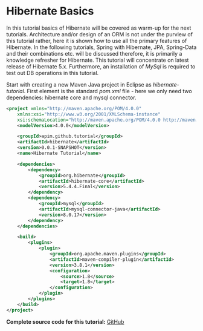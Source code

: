 # Hibernate Basics

In this tutorial basics of Hibernate will be covered as warm-up for the next tutorials. Architecture and/or design of an ORM is not under the purview of this tutorial rather, here it is shown how to use all the primary features of Hibernate. In the following tutorials, Spring with Hibernate, JPA, Spring-Data and their combinations etc. will be discussed therefore, it is primarily a knowledge refresher for Hibernate. This tutorial will concentrate on latest release of Hibernate 5.x. Furthermore, an installation of *MySql* is required to test out DB operations in this tutorial.

Start with creating a new Maven Java project in Eclipse as *hibernate-tutorial*. First element is the standard *pom.xml* file - here we only need two dependencies: hibernate core and mysql connector.

```xml
<project xmlns="http://maven.apache.org/POM/4.0.0"
	xmlns:xsi="http://www.w3.org/2001/XMLSchema-instance"
	xsi:schemaLocation="http://maven.apache.org/POM/4.0.0 http://maven.apache.org/xsd/maven-4.0.0.xsd">
	<modelVersion>4.0.0</modelVersion>

	<groupId>apim.github.tutorial</groupId>
	<artifactId>hibernate</artifactId>
	<version>0.0.1-SNAPSHOT</version>
	<name>Hibernate Tutorial</name>

	<dependencies>
		<dependency>
			<groupId>org.hibernate</groupId>
			<artifactId>hibernate-core</artifactId>
			<version>5.4.4.Final</version>
		</dependency>
		<dependency>
			<groupId>mysql</groupId>
			<artifactId>mysql-connector-java</artifactId>
			<version>8.0.17</version>
		</dependency>
	</dependencies>

	<build>
		<plugins>
			<plugin>
				<groupId>org.apache.maven.plugins</groupId>
				<artifactId>maven-compiler-plugin</artifactId>
				<version>3.8.1</version>
				<configuration>
					<source>1.8</source>
					<target>1.8</target>
				</configuration>
			</plugin>
		</plugins>
	</build>
</project>
```



**Complete source code for this tutorial:** [GitHub](https://github.com/apim/hibernate-tutorial)